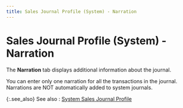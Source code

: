 ```yaml
---
title: Sales Journal Profile (System) - Narration
---
```


# Sales Journal Profile (System) - Narration


The **Narration** tab displays additional information about the journal.


You can enter only one narration for all the transactions in the journal. Narrations are NOT automatically added to system journals.


{:.see_also}
See also
: [System Sales Journal Profile]({{site.acc_baseurl}}/sales/sales-through-documents/system-sales-journals/system_sales_journal_profile_general.html)
